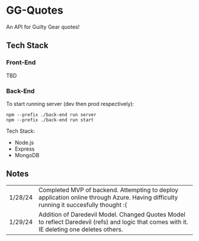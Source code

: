 # GG-Quotes

An API for Guilty Gear quotes!

## Tech Stack ##

### Front-End ###

TBD

### Back-End ###

To start running server (dev then prod respectively):
```
npm --prefix ./back-end run server
npm --prefix ./back-end run start
```

Tech Stack:
- Node.js
- Express
- MongoDB

## Notes ##

|          |                                                                                                                                      |
|----------|--------------------------------------------------------------------------------------------------------------------------------------|
| 1/28/24  | Completed MVP of backend. Attempting to deploy application online through Azure. Having difficulty running it succesfully thought :( |
| 1/29/24  | Addition of Daredevil Model. Changed Quotes Model to reflect Daredevil (refs) and logic that comes with it. IE deleting one deletes others. |

